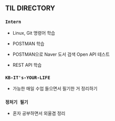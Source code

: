 ## TIL DIRECTORY

### `Intern`
  - Linux, Git 명령어 학습
    
  - POSTMAN 학습
    
  - POSTMAN으로 Naver 도서 검색 Open API 테스트
    
  - REST API 학습

### `KB-IT's-YOUR-LIFE`
  - 가능한 매일 수업 들으면서 필기한 거 정리하기

### `정처기 필기`
  - 혼자 공부하면서 외울겸 정리